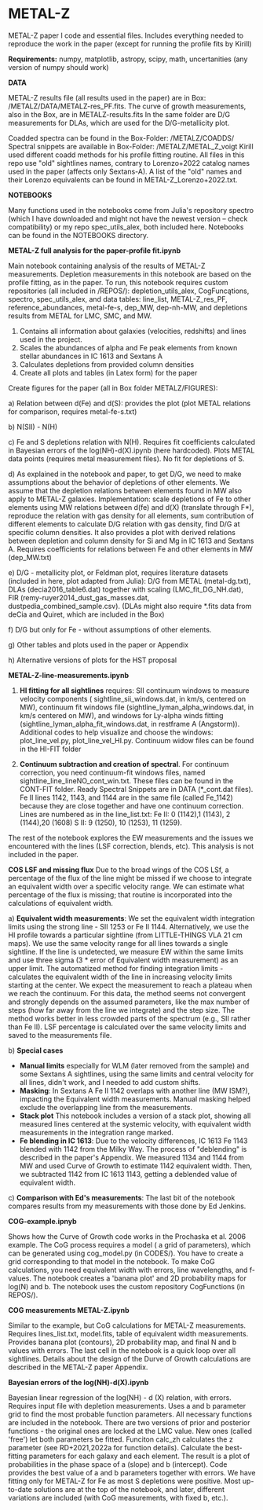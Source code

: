# METAL-Z
METAL-Z paper I code and essential files. Includes everything needed to reproduce the work in the paper (except for running the profile fits by Kirill)

**Requirements:** numpy, matplotlib, astropy, scipy, math, uncertanities (any version of numpy should work)

**DATA**

METAL-Z results file (all results used in the paper) are in Box: /METALZ/DATA/METALZ-res_PF.fits. The curve of growth measurements, also in the Box, are in METALZ-results.fits
In the same folder are D/G measurements for DLAs, which are used for the D/G-metallicity plot.

Coadded spectra can be found in the Box-Folder: /METALZ/COADDS/
Spectral snippets are available in Box-Folder: /METALZ/METAL_Z_voigt 
Kirill used different coadd methods for his profile fitting routine.
All files in this repo use "old" sightlines names, contrary to Lorenzo+2022 catalog names used in the paper (affects only Sextans-A). A list of the "old" names and their Lorenzo equivalents can be found in METAL-Z_Lorenzo+2022.txt.

**NOTEBOOKS**

Many functions used in the notebooks come from Julia's repository spectro (which I have downloaded and might not have the newest version – check compatibility) or my repo spec_utils_alex, both included here. Notebooks can be found in the NOTEBOOKS directory.


**METAL-Z full analysis for the paper-profile fit.ipynb**

Main notebook containing analysis of the results of METAL-Z measurements. Depletion measurements in this notebook are based on the profile fitting,  as in the paper.
To run, this notebook requires custom repositories (all included in /REPOS/): depletion_utils_alex, CogFuncątions, spectro, spec_utils_alex, 
and data tables: line_list, METAL-Z_res_PF, reference_abundances, metal-fe-s, dep_MW, dep-nh-MW, and depletions results from METAL for LMC, SMC, and MW. 

1. Contains all information about galaxies (velocities, redshifts) and lines used in the project.
2. Scales the abundances of alpha and Fe peak elements from known stellar abundances in IC 1613 and Sextans A
3. Calculates depletions from provided column densities
4. Create all plots and tables (in Latex form) for the paper

Create figures for the paper (all in Box folder METALZ/FIGURES):

a) Relation between d(Fe) and d(S): provides the plot (plot METAL relations for comparison,  requires metal-fe-s.txt)

b) N(SII) - N(H)  

c) Fe and S depletions relation with N(H). Requires fit coefficients calculated in Bayesian errors of the log(NH)-d(X).ipynb (here hardcoded). Plots METAL data points (requires metal measurement files). No fit for depletions of S.

d) As explained in the notebook and paper, to get D/G, we need to make assumptions about the behavior of depletions of other elements. We assume that the depletion relations between elements found in MW also apply to METAL-Z galaxies. 
Implementation: scale depletions of Fe to other elements using MW relations between d(fe) and d(X) (translate through F*), reproduce the relation with gas density for all elements, sum contribution of different elements to calculate D/G relation with gas density, find D/G at specific column densities. It also provides a plot with derived relations between depletion and column density for Si and Mg in IC 1613 and Sextans A.
Requires coefficients for relations between Fe and other elements in MW (dep_MW.txt)

e) D/G - metallicity plot, or Feldman plot, requires literature datasets (included in here, plot adapted from Julia): D/G from METAL (metal-dg.txt), DLAs (decia2016_table6.dat) together with scaling (LMC_fit_DG_NH.dat), FIR (remy-ruyer2014_dust_gas_masses.dat, dustpedia_combined_sample.csv). (DLAs might also require *.fits data from deCia and Quiret, which are included in the Box) 

f) D/G but only for Fe - without assumptions of other elements.

g) Other tables and plots used in the paper or Appendix

h) Alternative versions of plots for the HST proposal

**METAL-Z-line-measurements.ipynb**
1.	**HI fitting for all sightlines** requires: SII continuum windows to measure velocity components ( sightline_sii_windows.dat, in km/s, centered on MW), continuum fit windows file (sightline_lyman_alpha_windows.dat, in km/s  centered on MW), and windows for Ly-alpha winds fitting (sightline_lyman_alpha_fit_windows.dat, in restframe A (Angstorm)). Additional codes to help visualize and choose the windows: plot_line_vel.py, plot_line_vel_HI.py. Continuum widow files can be found in the HI-FIT folder

2.	**Continuum subtraction and creation of spectral**. For continuum correction, you need continuum-fit windows files, named sightline_line_lineNO_cont_win.txt. These files can be found in the CONT-FIT folder. Ready Spectral Snippets are in DATA (*_cont.dat files). Fe II lines 1142, 1143, and 1144 are in the same file (called Fe_1142) because they are close together and have one continuum correction.
Lines are numbered as in the line_list.txt: Fe II: 0 (1142),1 (1143), 2 (1144),20 (1608) S II: 9 (1250), 10 (1253), 11 (1259).

The rest of the notebook explores the EW measurements and the issues we encountered with the lines (LSF correction, blends, etc). This analysis is not included in the paper.

**COS LSF and missing flux**
Due to the broad wings of the COS LSf, a percentage of the flux of the line might be missed if we choose to integrate an equivalent width over a specific velocity range. We can estimate what percentage of the flux is missing; that routine is incorporated into the calculations of equivalent width. 

a) **Equivalent width measurements**: We set the equivalent width integration limits using the strong line - SII 1253 or Fe II 1144. Alternatively, we use the HI profile towards a particular sightline (from LITTLE-THINGS VLA 21 cm maps). We use the same velocity range for all lines towards a single sightline. If the line is undetected, we measure EW within the same limits and use three sigma (3 * error of Equivalent width measurement) as an upper limit. The automatized method for finding integration limits - calculates the equivalent width of the line in increasing velocity limits starting at the center. We expect the measurement to reach a plateau when we reach the continuum. For this data, the method seems not convergent and strongly depends on the assumed parameters, like the max number of steps (how far away from the line we integrate) and the step size. The method works better in less crowded parts of the spectrum (e.g., SII rather than Fe II). LSF percentage is calculated over the same velocity limits and saved to the measurements file.

b) **Special cases**
  - **Manual limits** especially for WLM (later removed from the sample) and some Sextans A sightlines, using the same limits and central velocity for all lines, didn't work, and I needed to add custom shifts.
  - **Masking**: In Sextans A Fe II 1142 overlaps with another line (MW ISM?), impacting the Equivalent width measurements. Manual masking helped exclude the overlapping line from the measurements.
  - **Stack plot** This notebook includes a version of a stack plot, showing all measured lines centered at the systemic velocity, with equivalent width measurements in the integration range marked.
  - **Fe blending in IC 1613**: Due to the velocity differences, IC 1613 Fe 1143 blended with 1142 from the Milky Way. The process of "deblending" is described in the paper's Appendix. We measured 1134 and 1144 from MW and used Curve of Growth to estimate 1142 equivalent width. Then, we subtracted 1142 from IC 1613 1143, getting a deblended value of equivalent width. 

c) **Comparison with Ed's measurements**: The last bit of the notebook compares results from my measurements with those done by Ed Jenkins.

**COG-example.ipnyb**

Shows how the Curve of Growth code works in the Prochaska et al. 2006 example.
The CoG process requires a model ( a grid of parameters), which can be generated using cog_model.py (in CODES/). You have to create a grid corresponding to that model in the notebook. To make CoG calculations, you need equivalent width with errors, line wavelengths, and f-values. The notebook creates a 'banana plot' and 2D probability maps for log(N) and b. 
The notebook uses the custom repository CogFunctions (in REPOS/).

**COG measurements METAL-Z.ipynb**

Similar to the example, but CoG calculations for METAL-Z measurements. Requires lines_list.txt, model.fits, table of equivalent width measurements. Provides banana plot (contours), 2D probability map, and final N and b values with errors. The last cell in the notebook is a quick loop over all sightlines.
Details about the design of the Durve of Growth calculations are described in the METAL-Z paper Appendix.

**Bayesian errors of the log(NH)-d(X).ipynb**

Bayesian linear regression of the log(NH) - d (X) relation, with errors. Requires input file with depletion measurements. 
Uses a and b parameter grid to find the most probable function parameters. All necessary functions are included in the notebook.
There are two versions of prior and posterior functions - the original ones are locked at the LMC value. New ones (called 'free') let both parameters be fitted. Funciton calc_zh calculates the z parameter (see RD+2021,2022a for function details). 
Calculate the best-fitting parameters for each galaxy and each element. The result is a plot of probabilities in the phase space of a (slope) and b (intercept). Code provides the best value of a and b parameters together with errors. We have fitting only for METAL-Z for Fe as most S depletions were positive. Most up-to-date solutions are at the top of the notebook, and later, different variations are included (with CoG measurements, with fixed b, etc.).
